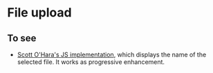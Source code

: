 # File upload

## To see

* [Scott O'Hara's JS implementation](https://scottaohara.github.io/a11y_styled_form_controls/src/file-upload/), which displays the name of the selected file. It works as progressive enhancement.